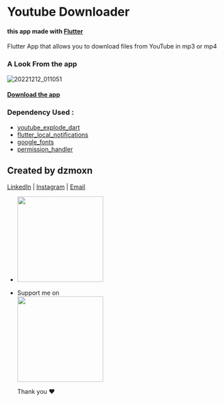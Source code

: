 # Youtube Downloader 

#### this app made with [Flutter](https://flutter.dev/)

  Flutter App that allows you to download files from YouTube in mp3 or mp4


### A Look From the app

  ![20221212_011051](https://user-images.githubusercontent.com/90144954/206937578-2f936ca7-1462-415e-be87-05cce42f30d1.gif)
  
  
  #### [Download the app](https://drive.google.com/file/d/1qFn4vxW7N_7GmOljHoqqFxSs9t-BEEM7/view?usp=sharing)
  




### Dependency Used :

  - [youtube_explode_dart](https://pub.dev/packages/youtube_explode_dart)
  - [flutter_local_notifications](https://pub.dev/packages/flutter_local_notifications)
  - [google_fonts](https://pub.dev/packages/google_fonts)
  - [permission_handler](https://pub.dev/packages/permission_handler)





 ## Created by dzmoxn

[LinkedIn](https://dz.linkedin.com/in/mohsen-ghalem) | [Instagram](instagram.com/mohsen_unix) | [Email](mailto:ghalemmohsen@gmail.com)

- <a href="https://www.ranwip.com">
  <img src="https://user-images.githubusercontent.com/90144954/174205826-294fff04-8c85-4080-9fd2-bede1d5953c6.png" width=200/>
  <a/>
  
- Support me on <br><a href="https://www.buymeacoffee.com/ghalemmohsz">
   <img src="https://user-images.githubusercontent.com/90144954/174206223-4a36b64d-b621-4367-a5a0-508da33ca45d.png" width=200/>
   <a/>
   
   
  
  Thank you ❤️
  
